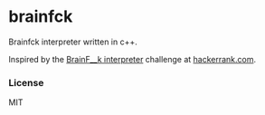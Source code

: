 # brainfck

Brainfck interpreter written in c++.

Inspired by the [BrainF__k interpreter][inspired_by] challenge at
[hackerrank.com].

### License

MIT

[inspired_by]: https://www.hackerrank.com/challenges/brainf-k-interpreter-fp
[hackerrank.com]: http://www.hackerrank.com
